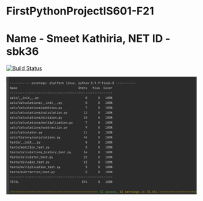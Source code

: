# FirstPythonProjectIS601-F21
# Name - Smeet Kathiria, NET ID -sbk36
[![Build Status](https://app.travis-ci.com/sbk36/FirstPythonProjectIS218-F21.svg?branch=calc_refactor_SK5)](https://app.travis-ci.com/sbk36/FirstPythonProjectIS218-F21)

![test_result](App/cov.png)
